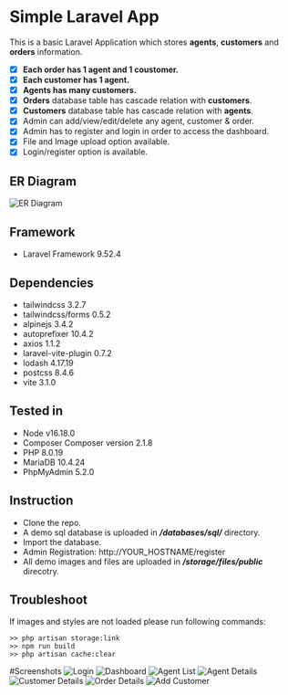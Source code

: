 # Simple Laravel App

This is a basic Laravel Application which stores **agents**, **customers** and **orders** information. 
 - [x] **Each order has 1 agent and 1 coustomer.**
 - [x] **Each customer has 1 agent.** 
 - [x] **Agents has many  customers.**
 - [x] **Orders** database table has cascade relation with **customers**.
 - [x] **Customers** database table has cascade relation with **agents**.
 - [x] Admin can add/view/edit/delete any agent, customer & order.
 - [x] Admin has to register and login in order to access the dashboard.
 - [x] File and Image upload option available.
 - [x] Login/register option is available.
## ER Diagram
![ER Diagram](https://reasadazim.com/wp-content/uploads/2023/02/simple-laravel-app.jpg)

## Framework
 - Laravel Framework 9.52.4 
## Dependencies
 - tailwindcss 3.2.7
 - tailwindcss/forms 0.5.2
 - alpinejs 3.4.2
 - autoprefixer 10.4.2
 - axios 1.1.2
 - laravel-vite-plugin 0.7.2 
 - lodash 4.17.19
 - postcss 8.4.6
 - vite 3.1.0
## Tested in
 - Node v16.18.0
 - Composer Composer version 2.1.8
 - PHP 8.0.19
 - MariaDB 10.4.24
 - PhpMyAdmin 5.2.0
   
## Instruction
 - Clone the repo.
 - A demo sql database is uploaded in ***/databases/sql/*** directory.
 - Import the database.
 - Admin Registration: http://YOUR_HOSTNAME/register
 - All demo images and files are uploaded in ***/storage/files/public*** direcotry.

## Troubleshoot
If images and styles are not loaded please run following commands:
```
>> php artisan storage:link
>> npm run build
>> php artisan cache:clear
```
#Screenshots
![Login](https://reasadazim.com/wp-content/uploads/2023/02/1.png)
![Dashboard](https://reasadazim.com/wp-content/uploads/2023/02/2.png)
![Agent List](https://reasadazim.com/wp-content/uploads/2023/02/3.png)
![Agent Details](https://reasadazim.com/wp-content/uploads/2023/02/4.png)
![Customer Details](https://reasadazim.com/wp-content/uploads/2023/02/6.png)
![Order Details](https://reasadazim.com/wp-content/uploads/2023/02/5.png)
![Add Customer](https://reasadazim.com/wp-content/uploads/2023/02/7.png)